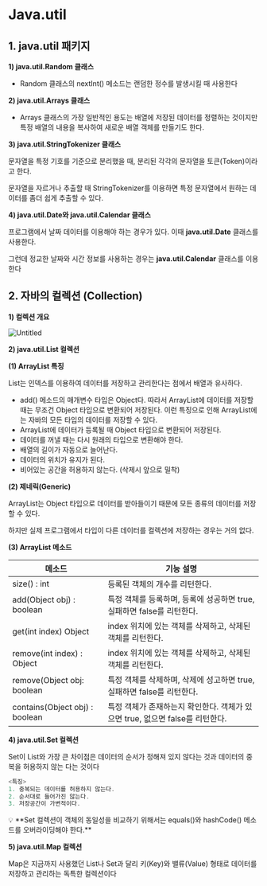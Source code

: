 # Java.util

## 1.  **java.util 패키지**

**1) java.util.Random 클래스**

- Random 클래스의 nextInt() 메소드는 랜덤한 정수를 발생시킬 때 사용한다

**2) java.util.Arrays 클래스**

- Arrays 클래스의 가장 일반적인 용도는 배열에 저장된 데이터를 정렬하는 것이지만 특정 배열의 내용을 복사하여 새로운 배열 객체를 만들기도 한다.

**3) java.util.StringTokenizer 클래스**

문자열을 특정 기호를 기준으로 분리했을 때, 분리된 각각의 문자열을 토큰(Token)이라고 한다.

문자열을 자르거나 추출할 때 StringTokenizer를 이용하면 특정 문자열에서 원하는 데이터를 좀더 쉽게 추출할 수 있다.

**4) java.util.Date와 java.util.Calendar 클래스**

프로그램에서 날짜 데이터를 이용해야 하는 경우가 있다. 이때 **java.util.Date** 클래스를 사용한다.

그런데 정교한 날짜와 시간 정보를 사용하는 경우는 **java.util.Calendar** 클래스를 이용한다

## 2. 자바의 컬렉션 (Collection)

**1) 컬렉션 개요**

![Untitled](https://s3-us-west-2.amazonaws.com/secure.notion-static.com/2dcfe40a-1089-4784-896f-34f013995dbe/Untitled.png)

**2) java.util.List 컬렉션**

**(1) ArrayList 특징**

List는 인덱스를 이용하여 데이터를 저장하고 관리한다는 점에서 배열과 유사하다.

- add() 메소드의 매개변수 타입은 Object다. 따라서 ArrayList에 데이터를 저장할 때는 무조건 Object 타입으로 변환되어 저장된다. 이런 특징으로 인해 ArrayList에는 자바의 모든 타입의 데이터를 저장할 수 있다.
- ArrayList에 데이터가 등록될 때 Object 타입으로 변환되어 저장된다.
- 데이터를 꺼낼 때는 다시 원래의 타입으로 변환해야 한다.
- 배열의 길이가 자동으로 늘어난다.
- 데이터의 위치가 유지가 된다.
- 비어있는 공간을 허용하지 않는다. (삭제시 앞으로 밀착)

**(2) 제네릭(Generic)**

ArrayList는 Object 타입으로 데이터를 받아들이기 때문에 모든 종류의 데이터를 저장할 수 있다.

하지만 실제 프로그램에서 타입이 다른 데이터를 컬렉션에 저장하는 경우는 거의 없다.

**(3) ArrayList 메소드**

| 메소드 | 기능 설명 |
| --- | --- |
| size() : int | 등록된 객체의 개수를 리턴한다. |
| add(Object obj) : boolean | 특정 객체를 등록하며, 등록에 성공하면 true, 실패하면 false를 리턴한다. |
| get(int index) Object | index 위치에 있는 객체를 삭제하고, 삭제된 객체를 리턴한다. |
| remove(int index) : Object | index 위치에 있는 객체를 삭제하고, 삭제된 객체를 리턴한다. |
| remove(Object obj: boolean  | 특정 객체를 삭제하며, 삭제에 성고하면 true, 실패하면 false를 리턴한다. |
| contains(Object obj) : boolean | 특정 객체가 존재하는지 확인한다. 객체가 있으면 true, 없으면 false를 리턴한다. |

**4) java.util.Set 컬렉션**

Set이 List와 가장 큰 차이점은 데이터의 순서가 정해져 있지 않다는 것과 데이터의 중복을 허용하지 않는 다는 것이다

```java
<특징>
1. 중복되는 데이터를 허용하지 않는다.
2. 순서대로 들어가진 않는다.
3. 저장공간이 가변적이다.
```

<aside>
💡 **Set 컬렉션이 객체의 동일성을 비교하기 위해서는 equals()와 hashCode() 메소드를 오버라이딩해야 한다.**

</aside>

**5) java.util.Map 컬렉션**

Map은 지금까지 사용했던 List나 Set과 달리 키(Key)와 밸류(Value) 형태로 데이터를 저장하고 관리하는 독특한 컬렉션이다